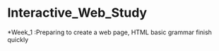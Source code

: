 # Interactive_Web_Study 
 
*Week_1 
    :Preparing to create a web page, HTML basic grammar finish quickly 

